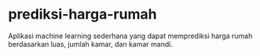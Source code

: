 # prediksi-harga-rumah
Aplikasi machine learning sederhana yang dapat memprediksi harga rumah berdasarkan luas, jumlah kamar, dan kamar mandi.
